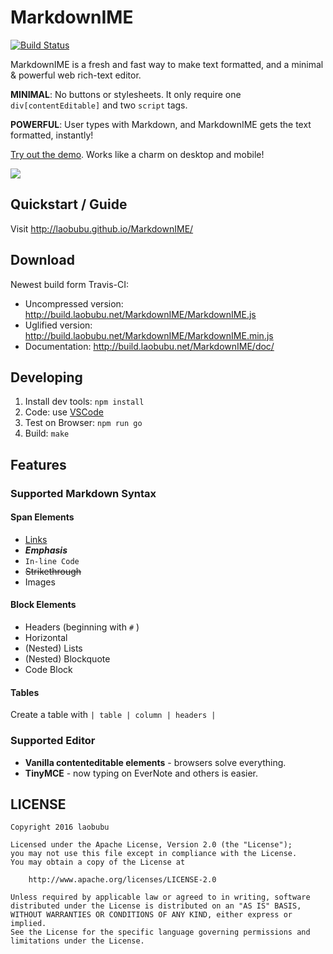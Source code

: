 # MarkdownIME

[![Build Status](https://travis-ci.org/laobubu/MarkdownIME.svg?branch=master)](https://travis-ci.org/laobubu/MarkdownIME)

MarkdownIME is a fresh and fast way to make text formatted, and a minimal & powerful web rich-text editor.

**MINIMAL**: No buttons or stylesheets. It only require one `div[contentEditable]` and two `script` tags.

**POWERFUL**: User types with Markdown, and MarkdownIME gets the text formatted, instantly!

[Try out the demo](http://laobubu.github.io/MarkdownIME/). Works like a charm on desktop and mobile!

![](http://laobubu.github.io/MarkdownIME/demo.gif?cache3)

## Quickstart / Guide

Visit http://laobubu.github.io/MarkdownIME/

## Download

Newest build form Travis-CI:

 - Uncompressed version: <http://build.laobubu.net/MarkdownIME/MarkdownIME.js>
 - Uglified version: <http://build.laobubu.net/MarkdownIME/MarkdownIME.min.js>
 - Documentation: <http://build.laobubu.net/MarkdownIME/doc/>

## Developing

1. Install dev tools: `npm install`
2. Code: use [VSCode](https://code.visualstudio.com/)
3. Test on Browser: `npm run go`
4. Build: `make`

## Features

### Supported Markdown Syntax

#### Span Elements

 - [Links](http://laobubu.net)
 - ***Emphasis***
 - `In-line Code`
 - ~~Strikethrough~~
 - Images
 
#### Block Elements

 - Headers (beginning with `#` )
 - Horizontal
 - (Nested) Lists
 - (Nested) Blockquote
 - Code Block

#### Tables

Create a table with `| table | column | headers |`

### Supported Editor

 - **Vanilla contenteditable elements** - browsers solve everything.
 - **TinyMCE** - now typing on EverNote and others is easier.
 
## LICENSE

```
Copyright 2016 laobubu

Licensed under the Apache License, Version 2.0 (the "License");
you may not use this file except in compliance with the License.
You may obtain a copy of the License at

    http://www.apache.org/licenses/LICENSE-2.0

Unless required by applicable law or agreed to in writing, software
distributed under the License is distributed on an "AS IS" BASIS,
WITHOUT WARRANTIES OR CONDITIONS OF ANY KIND, either express or implied.
See the License for the specific language governing permissions and
limitations under the License.
```
